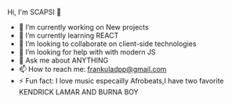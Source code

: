  Hi, I'm SCAPSI 👋

- 🔭 I’m currently working on New projects
- 🌱 I’m currently learning REACT
- 👯 I’m looking to collaborate on client-side technologies
- 🤔 I’m looking for help with with modern JS
- 💬 Ask me about ANYTHING
- 📫 How to reach me: frankuladpp@gmail.com
- ⚡ Fun fact: I love music especailly Afrobeats,I have two favorite KENDRICK LAMAR AND BURNA BOY
